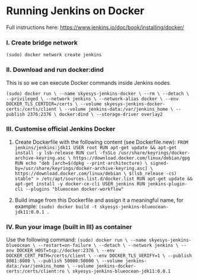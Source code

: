 # Running Jenkins on Docker
Full instructions here: https://www.jenkins.io/doc/book/installing/docker/

### I. Create bridge network
`(sudo) docker network create jenkins`

### II. Download and run docker:dind
This is so we can execute Docker commands inside Jenkins nodes.

`(sudo) docker run \
    --name skyesys-jenkins-docker \
    --rm \
    --detach \
    --privileged \
    --network jenkins \
    --network-alias docker \
    --env DOCKER_TLS_CERTDIR=/certs \
    --volume skyesys-jenkins-docker-certs:/certs/client \
    --volume jenkins-data:/var/jenkins_home \
    --publish 2376:2376 \
    docker:dind \
    --storage-driver overlay2
`

### III. Customise official Jenkins Docker
1. Create Dockerfile with the following content (see Dockerfile.new):
`FROM jenkins/jenkins:jdk11
USER root
RUN apt-get update && apt-get install -y lsb-release
RUN curl -fsSLo /usr/share/keyrings/docker-archive-keyring.asc \
  https://download.docker.com/linux/debian/gpg
RUN echo "deb [arch=$(dpkg --print-architecture) \
  signed-by=/usr/share/keyrings/docker-archive-keyring.asc] \
  https://download.docker.com/linux/debian \
  $(lsb_release -cs) stable" > /etc/apt/sources.list.d/docker.list
RUN apt-get update && apt-get install -y docker-ce-cli
USER jenkins
RUN jenkins-plugin-cli --plugins "blueocean docker-workflow"`

2. Build image from this Dockerfile and assign it a meaningful name, for example:
`(sudo) docker build -t skyesys-jenkins-blueocean-jdk11:0.0.1 .`

### IV. Run your image (built in III) as container
Use the following command:
`(sudo) docker run \
    --name skyesys-jenkins-blueocean \
    --restart=on-failure \
    --detach \
    --network jenkins \
    --env DOCKER_HOST=tcp://docker:2376 \
    --env DOCKER_CERT_PATH=/certs/client \
    --env DOCKER_TLS_VERIFY=1 \
    --publish 8081:8080 \
    --publish 50000:50000 \
    --volume jenkins-data:/var/jenkins_home \
    --volume jenkins-docker-certs:/certs/client:ro \
    skyesys-jenkins-blueocean-jdk11:0.0.1`
